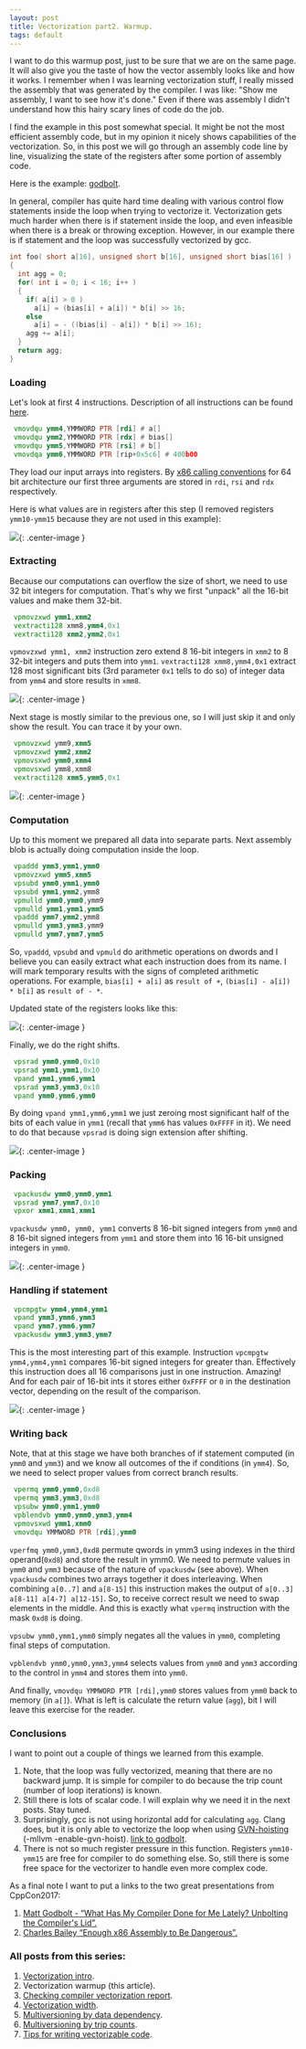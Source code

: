 ```yaml
---
layout: post
title: Vectorization part2. Warmup.
tags: default
---
```


I want to do this warmup post, just to be sure that we are on the same page. It will also give you the taste of how the vector assembly looks like and how it works.
I remember when I was learning vectorization stuff, I really missed the assembly that was generated by the compiler. I was like: "Show me assembly, I want to see how it's done." Even if there was assembly I didn't understand how this hairy scary lines of code do the job.


I find the example in this post somewhat special. It might be not the most efficient assembly code, but in my opinion it nicely shows capabilities of the vectorization. So, in this post we will go through an assembly code line by line, visualizing the state of the registers after some portion of assembly code.

Here is the example: [godbolt](https://godbolt.org/#g:!((g:!((g:!((h:codeEditor,i:(j:1,source:'int+foo(+short+a%5B16%5D,+unsigned+short+b%5B16%5D,+unsigned+short+bias%5B16%5D+)%0A%7B%0A++++int+agg+%3D+0%3B%0A++++for(+int+i+%3D+0%3B+i+%3C+16%3B+i%2B%2B+)%0A++++%7B+%0A%09%09if(+a%5Bi%5D+%3E+0+)+%0A%09%09%09a%5Bi%5D+%3D+(bias%5Bi%5D+%2B+a%5Bi%5D)+*+b%5Bi%5D+%3E%3E+16%3B+%0A%09%09else+%0A%09%09%09a%5Bi%5D+%3D+-+((bias%5Bi%5D+-+a%5Bi%5D)+*+b%5Bi%5D+%3E%3E+16)%3B+%0A%09%09agg+%2B%3D+a%5Bi%5D%3B+%0A%09%7D%0A++++return+agg%3B%0A%7D'),l:'5',n:'0',o:'C%2B%2B+source+%231',t:'0')),header:(),k:50,l:'4',m:100,n:'0',o:'',s:0,t:'0'),(g:!((h:compiler,i:(compiler:gsnapshot,filters:(b:'0',binary:'1',commentOnly:'0',demangle:'0',directives:'0',execute:'1',intel:'0',trim:'0'),libs:!(),options:'-O3+-march%3Dcore-avx2',source:1),l:'5',n:'0',o:'x86-64+gcc+(trunk)+(Editor+%231,+Compiler+%231)',t:'0')),k:50,l:'4',n:'0',o:'',s:0,t:'0')),l:'2',n:'0',o:'',t:'0')),version:4).

In general, compiler has quite hard time dealing with various control flow statements inside the loop when trying to vectorize it. Vectorization gets much harder when there is if statement inside the loop, and even infeasible when there is a break or throwing exception. However, in our example there is if statement and the loop was successfully vectorized by gcc.
```cpp
int foo( short a[16], unsigned short b[16], unsigned short bias[16] )
{
  int agg = 0;
  for( int i = 0; i < 16; i++ )
  { 
    if( a[i] > 0 ) 
      a[i] = (bias[i] + a[i]) * b[i] >> 16; 
    else 
      a[i] = - ((bias[i] - a[i]) * b[i] >> 16); 
    agg += a[i]; 
  }
  return agg;
}
```
### Loading

Let's look at first 4 instructions. Description of all instructions can be found [here](https://www.intel.com/content/dam/www/public/us/en/documents/manuals/64-ia-32-architectures-software-developer-instruction-set-reference-manual-325383.pdf).
```asm
 vmovdqu ymm4,YMMWORD PTR [rdi] # a[]
 vmovdqu ymm2,YMMWORD PTR [rdx] # bias[]
 vmovdqu ymm5,YMMWORD PTR [rsi] # b[]
 vmovdqa ymm6,YMMWORD PTR [rip+0x5c6] # 400b00
```
They load our input arrays into registers. By [x86 calling conventions](https://en.wikipedia.org/wiki/X86_calling_conventions) for 64 bit architecture our first three arguments are stored in `rdi`, `rsi` and `rdx` respectively.

Here is what values are in registers after this step (I removed registers `ymm10-ymm15` because they are not used in this example):

![](/img/posts/VectorizationWarmup/Loading.png){: .center-image }

### Extracting

Because our computations can overflow the size of short, we need to use 32 bit integers for computation. That's why we first "unpack" all the 16-bit values and make them 32-bit.

```asm
 vpmovzxwd ymm1,xmm2
 vextracti128 xmm8,ymm4,0x1
 vextracti128 xmm2,ymm2,0x1
```

`vpmovzxwd ymm1, xmm2` instruction zero extend 8 16-bit integers in `xmm2` to 8 32-bit integers and puts them into `ymm1`.
`vextracti128 xmm8,ymm4,0x1` extract 128 most significant bits (3rd parameter `0x1` tells to do so) of integer data from `ymm4` and store results in `xmm8`.

![](/img/posts/VectorizationWarmup/Extracting1.png){: .center-image }

Next stage is mostly similar to the previous one, so I will just skip it and only show the result. You can trace it by your own.

```asm
 vpmovzxwd ymm9,xmm5
 vpmovzxwd ymm2,xmm2
 vpmovsxwd ymm0,xmm4
 vpmovsxwd ymm8,xmm8
 vextracti128 xmm5,ymm5,0x1
```

![](/img/posts/VectorizationWarmup/Extracting2.png){: .center-image }

### Computation

Up to this moment we prepared all data into separate parts. Next assembly blob is actually doing computation inside the loop.

```asm
 vpaddd ymm3,ymm1,ymm0
 vpmovzxwd ymm5,xmm5
 vpsubd ymm0,ymm1,ymm0
 vpsubd ymm1,ymm2,ymm8
 vpmulld ymm0,ymm0,ymm9
 vpmulld ymm1,ymm1,ymm5
 vpaddd ymm7,ymm2,ymm8
 vpmulld ymm3,ymm3,ymm9
 vpmulld ymm7,ymm7,ymm5
```

So, `vpaddd`, `vpsubd` and `vpmuld` do arithmetic operations on dwords and I believe you can easily extract what each instruction does from its name. I will mark temporary results with the signs of completed arithmetic operations. For example, `bias[i] + a[i]` as `result of +`, `(bias[i] - a[i]) * b[i]` as `result of - *`.

Updated state of the registers looks like this:

![](/img/posts/VectorizationWarmup/Computation.png){: .center-image }

Finally, we do the right shifts.
```asm
 vpsrad ymm0,ymm0,0x10
 vpsrad ymm1,ymm1,0x10
 vpand ymm1,ymm6,ymm1
 vpsrad ymm3,ymm3,0x10
 vpand ymm0,ymm6,ymm0
```

By doing `vpand ymm1,ymm6,ymm1` we just zeroing most significant half of the bits of each value in `ymm1` (recall that `ymm6` has values `0xFFFF` in it). We need to do that because `vpsrad` is doing sign extension after shifting.

![](/img/posts/VectorizationWarmup/Shifting.png){: .center-image }

### Packing

```asm
 vpackusdw ymm0,ymm0,ymm1
 vpsrad ymm7,ymm7,0x10
 vpxor xmm1,xmm1,xmm1
```
`vpackusdw ymm0, ymm0, ymm1` converts 8 16-bit signed integers from `ymm0` and 8 16-bit signed integers from `ymm1` and store them into 16 16-bit unsigned integers in `ymm0`. 

![](/img/posts/VectorizationWarmup/Packing.png){: .center-image }

### Handling if statement

```asm
 vpcmpgtw ymm4,ymm4,ymm1
 vpand ymm3,ymm6,ymm3
 vpand ymm7,ymm6,ymm7
 vpackusdw ymm3,ymm3,ymm7
```

This is the most interesting part of this example. Instruction `vpcmpgtw ymm4,ymm4,ymm1` compares 16-bit signed integers for greater than. Effectively this instruction does all 16 comparisons just in one instruction. Amazing!
And for each pair of 16-bit ints it stores either `0xFFFF` or `0` in the destination vector, depending on the result of the comparison.

![](/img/posts/VectorizationWarmup/IfStatement.png){: .center-image }

### Writing back

Note, that at this stage we have both branches of if statement computed (in `ymm0` and `ymm3`) and we know all outcomes of the if conditions (in `ymm4`). So, we need to select proper values from correct branch results.

```asm
 vpermq ymm0,ymm0,0xd8
 vpermq ymm3,ymm3,0xd8
 vpsubw ymm0,ymm1,ymm0
 vpblendvb ymm0,ymm0,ymm3,ymm4
 vpmovsxwd ymm1,xmm0
 vmovdqu YMMWORD PTR [rdi],ymm0
```

`vperfmq ymm0,ymm3,0xd8` permute qwords in ymm3 using indexes in the third operand(`0xd8`) and store the result in ymm0. We need to permute values in `ymm0` and `ymm3` because of the nature of `vpackusdw` (see above). When `vpackusdw` combines two arrays together it does interleaving. When combining `a[0..7]` and `a[8-15]` this instruction makes the output of `a[0..3] a[8-11] a[4-7] a[12-15]`. So, to receive correct result we need to swap elements in the middle. And this is exactly what `vpermq` instruction with the mask `0xd8` is doing.

`vpsubw ymm0,ymm1,ymm0` simply negates all the values in `ymm0`, completing final steps of computation.

`vpblendvb ymm0,ymm0,ymm3,ymm4` selects values from `ymm0` and `ymm3` according to the control in `ymm4` and stores them into `ymm0`.

And finally, `vmovdqu YMMWORD PTR [rdi],ymm0` stores values from `ymm0` back to memory (in `a[]`).
What is left is calculate the return value (`agg`), bit I will leave this exercise for the reader. 

### Conclusions

I want to point out a couple of things we learned from this example.
1. Note, that the loop was fully vectorized, meaning that there are no backward jump. It is simple for compiler to do because the trip count (number of loop iterations) is known.
2. Still there is lots of scalar code. I will explain why we need it in the next posts. Stay tuned.
3. Surprisingly, gcc is not using horizontal add for calculating `agg`. Clang does, but it is only able to vectorize the loop when using [GVN-hoisting](https://www.youtube.com/watch?v=GB3OpqSwuUw) (-mllvm -enable-gvn-hoist). [link to godbolt](https://godbolt.org/#g:!((g:!((g:!((h:codeEditor,i:(j:1,source:%27int+foo(+short+a%5B16%5D,+unsigned+short+b%5B16%5D,+unsigned+short+bias%5B16%5D+)%0A%7B%0A++++int+agg+%3D+0%3B%0A++++for(+int+i+%3D+0%3B+i+%3C+16%3B+i%2B%2B+)%0A++++%7B+%0A%09%09if(+a%5Bi%5D+%3E+0+)+%0A%09%09%09a%5Bi%5D+%3D+(bias%5Bi%5D+%2B+a%5Bi%5D)+*+b%5Bi%5D+%3E%3E+16%3B+%0A%09%09else+%0A%09%09%09a%5Bi%5D+%3D+-+((bias%5Bi%5D+-+a%5Bi%5D)+*+b%5Bi%5D+%3E%3E+16)%3B+%0A%09%09agg+%2B%3D+a%5Bi%5D%3B+%0A%09%7D%0A++++return+agg%3B%0A%7D%27),l:%275%27,n:%270%27,o:%27C%2B%2B+source+%231%27,t:%270%27)),header:(),k:33.333333333333336,l:%274%27,m:100,n:%270%27,o:%27%27,s:0,t:%270%27),(g:!((h:compiler,i:(compiler:gsnapshot,filters:(b:%270%27,binary:%271%27,commentOnly:%270%27,demangle:%270%27,directives:%270%27,execute:%271%27,intel:%270%27,trim:%270%27),libs:!(),options:%27-O3+-march%3Dcore-avx2%27,source:1),l:%275%27,n:%270%27,o:%27x86-64+gcc+(trunk)+(Editor+%231,+Compiler+%231)%27,t:%270%27)),k:33.333333333333336,l:%274%27,n:%270%27,o:%27%27,s:0,t:%270%27),(g:!((h:compiler,i:(compiler:clang_trunk,filters:(b:%270%27,binary:%271%27,commentOnly:%270%27,demangle:%270%27,directives:%270%27,execute:%271%27,intel:%270%27,trim:%270%27),libs:!(),options:%27-O3+-march%3Dcore-avx2+-mllvm+-enable-gvn-hoist%27,source:1),l:%275%27,n:%270%27,o:%27x86-64+clang+(trunk)+(Editor+%231,+Compiler+%232)%27,t:%270%27)),k:33.33333333333333,l:%274%27,n:%270%27,o:%27%27,s:0,t:%270%27)),l:%272%27,n:%270%27,o:%27%27,t:%270%27)),version:4).
4. There is not so much register pressure in this function. Registers `ymm10-ymm15` are free for compiler to do something else. So, still there is some free space for the vectorizer to handle even more complex code.

As a final note I want to put a links to the two great presentations from CppCon2017:
1. [Matt Godbolt - “What Has My Compiler Done for Me Lately? Unbolting the Compiler's Lid”.](https://www.youtube.com/watch?v=bSkpMdDe4g4&list=PLHTh1InhhwT6bwIpRk0ZbCA0N2p1taxd6&index=5)
2. [Charles Bailey “Enough x86 Assembly to Be Dangerous”.](https://www.youtube.com/watch?v=IfUPkUAEwrk&index=34&list=PLHTh1InhhwT6bwIpRk0ZbCA0N2p1taxd6)

### All posts from this series:
1. [Vectorization intro](https://dendibakh.github.io/blog/2017/10/24/Vectorization_part1).
2. Vectorization warmup (this article).
3. [Checking compiler vectorization report](https://dendibakh.github.io/blog/2017/10/30/Compiler-optimization-report).
4. [Vectorization width](https://dendibakh.github.io/blog/2017/11/02/Vectorization_width).
5. [Multiversioning by data dependency](https://dendibakh.github.io/blog/2017/11/03/Multiversioning_by_DD).
6. [Multiversioning by trip counts](https://dendibakh.github.io/blog/2017/11/09/Multiversioning_by_trip_counts).
7. [Tips for writing vectorizable code](https://dendibakh.github.io/blog/2017/11/10/Tips_for_writing_vectorizable_code).
